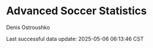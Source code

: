 # Advanced Soccer Statistics
Denis Ostroushko

<!-- gfm -->

Last successful data update: 2025-05-06 06:13:46 CST
